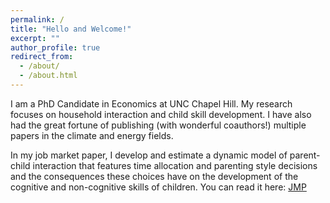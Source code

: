 ```yaml
---
permalink: /
title: "Hello and Welcome!"
excerpt: ""
author_profile: true
redirect_from: 
  - /about/
  - /about.html
---
```



I am a PhD Candidate in Economics at UNC Chapel Hill. My research focuses on household interaction and child skill development. I have also had the great fortune of publishing (with wonderful coauthors!) multiple papers in the climate and energy fields.

In my job market paper, I develop and estimate a dynamic model of parent-child interaction that features time allocation and parenting style decisions and the consequences these choices have on the development of the cognitive and non-cognitive skills of children. You can read it here: <a href="https://augustbruno.github.io/files/aab_jmp.pdf" target="_blank">JMP</a>



